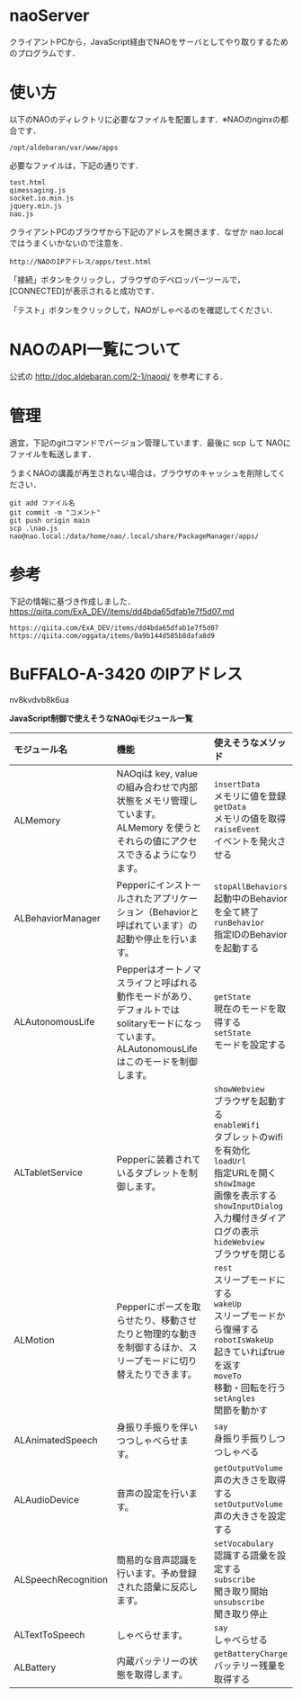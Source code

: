 # naoServer
クライアントPCから，JavaScript経由でNAOをサーバとしてやり取りするためのプログラムです．
# 使い方
以下のNAOのディレクトリに必要なファイルを配置します．※NAOのnginxの都合です．

    /opt/aldebaran/var/www/apps

必要なファイルは，下記の通りです．

    test.html
    qimessaging.js
    socket.io.min.js
    jquery.min.js
    nao.js
 
クライアントPCのブラウザから下記のアドレスを開きます．なぜか nao.local ではうまくいかないので注意を．

    http://NAOのIPアドレス/apps/test.html

「接続」ボタンをクリックし，ブラウザのデベロッパーツールで，[CONNECTED]が表示されると成功です．

「テスト」ボタンをクリックして，NAOがしゃべるのを確認してください．

# NAOのAPI一覧について
公式の http://doc.aldebaran.com/2-1/naoqi/ を参考にする．


# 管理
適宜，下記のgitコマンドでバージョン管理しています．最後に scp して NAOにファイルを転送します．


うまくNAOの講義が再生されない場合は，ブラウザのキャッシュを削除してください．

    git add ファイル名
    git commit -m "コメント"
    git push origin main
    scp .\nao.js nao@nao.local:/data/home/nao/.local/share/PackageManager/apps/

# 参考
下記の情報に基づき作成しました．https://qiita.com/ExA_DEV/items/dd4bda65dfab1e7f5d07.md

    https://qiita.com/ExA_DEV/items/dd4bda65dfab1e7f5d07
    https://qiita.com/oggata/items/0a9b144d585b8dafa8d9

# BuFFALO-A-3420 のIPアドレス
nv8kvdvb8k6ua

**JavaScript制御で使えそうなNAOqiモジュール一覧**

| モジュール名 | 機能 | 使えそうなメソッド |
|:-----------|:------------|:------------|
| ALMemory　| NAOqiは key, value の組み合わせで内部状態をメモリ管理しています。ALMemory を使うとそれらの値にアクセスできるようになります。| <nobr>`insertData`</nobr><br />メモリに値を登録<br /><nobr>`getData`</nobr><br />メモリの値を取得<br /><nobr>`raiseEvent`</nobr><br />イベントを発火させる |
| ALBehaviorManager     | Pepperにインストールされたアプリケーション（Behaviorと呼ばれています）の起動や停止を行います。 | <nobr>`stopAllBehaviors`</nobr><br />起動中のBehaviorを全て終了<br /><nobr>`runBehavior`</nobr><br />指定IDのBehaviorを起動する    |
| ALAutonomousLife | Pepperはオートノマスライフと呼ばれる動作モードがあり、デフォルトではsolitaryモードになっています。ALAutonomousLifeはこのモードを制御します。 | <nobr>`getState`</nobr><br />現在のモードを取得する<br /><nobr>`setState`</nobr><br />モードを設定する     |
| ALTabletService | Pepperに装着されているタブレットを制御します。 | <nobr>`showWebview`</nobr><br />ブラウザを起動する<br /><nobr>`enableWifi`</nobr><br />タブレットのwifiを有効化<br /><nobr>`loadUrl`</nobr><br />指定URLを開く<br /><nobr>`showImage`</nobr><br />画像を表示する<br /><nobr>`showInputDialog`</nobr><br />入力欄付きダイアログの表示<br /><nobr>`hideWebview`</nobr><br />ブラウザを閉じる |
| ALMotion       | Pepperにポーズを取らせたり、移動させたりと物理的な動きを制御するほか、スリープモードに切り替えたりできます。 | <nobr>`rest`</nobr><br />スリープモードにする<br /><nobr>`wakeUp`</nobr><br />スリープモードから復帰する<br /><nobr>`robotIsWakeUp`</nobr><br />起きていればtrueを返す<br /><nobr>`moveTo`</nobr><br />移動・回転を行う<br /><nobr>`setAngles`</nobr><br />関節を動かす |
| ALAnimatedSpeech    | 身振り手振りを伴いつつしゃべらせます。 | <nobr>`say`</nobr><br />身振り手振りしつつしゃべる<br /> |
| ALAudioDevice    | 音声の設定を行います。 |  <nobr>`getOutputVolume`</nobr><br />声の大きさを取得する<br /><nobr>`setOutputVolume`</nobr><br />声の大きさを設定する<br /> |
| ALSpeechRecognition    | 簡易的な音声認識を行います。予め登録された語彙に反応します。 | <nobr>`setVocabulary`</nobr><br />認識する語彙を設定する<br /><nobr>`subscribe`</nobr><br />聞き取り開始<br /><nobr>`unsubscribe`</nobr><br />聞き取り停止<br /> |
| ALTextToSpeech    | しゃべらせます。 | <nobr>`say`</nobr><br />しゃべらせる |
| ALBattery    | 内蔵バッテリーの状態を取得します。 |   <nobr>`getBatteryCharge`</nobr><br />バッテリー残量を取得する<br /> |